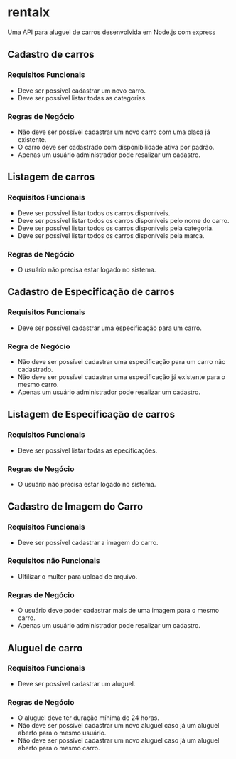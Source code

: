 # rentalx
Uma API para aluguel de carros desenvolvida em Node.js com express

## Cadastro de carros
### Requisitos Funcionais
- Deve ser possível cadastrar um novo carro.
- Deve ser possível listar todas as categorias.

### Regras de Negócio
- Não deve ser possível cadastrar um novo carro com uma placa já existente.
- O carro deve ser cadastrado com disponibilidade ativa por padrão.
- Apenas um usuário administrador pode resalizar um cadastro.

## Listagem de carros
### Requisitos Funcionais
- Deve ser possível listar todos os carros disponíveis.
- Deve ser possível listar todos os carros disponíveis pelo nome do carro.
- Deve ser possível listar todos os carros disponíveis pela categoria.
- Deve ser possível listar todos os carros disponíveis pela marca.

### Regras de Negócio
- O usuário não precisa estar logado no sistema.

## Cadastro de Especificação de carros
### Requisitos Funcionais
- Deve ser possível cadastrar uma especificação para um carro.

### Regra de Negócio
- Não deve ser possível cadastrar uma especificação para um carro não cadastrado.
- Não deve ser possível cadastrar uma especificação já existente para o mesmo carro.
- Apenas um usuário administrador pode resalizar um cadastro.

## Listagem de Especificação de carros
### Requisitos Funcionais
- Deve ser possível listar todas as epecificações.

### Regras de Negócio
- O usuário não precisa estar logado no sistema.

## Cadastro de Imagem do Carro
### Requisitos Funcionais
- Deve ser possível cadastrar a imagem do carro.

### Requisitos não Funcionais
- Ultilizar o multer para upload de arquivo.

### Regras de Negócio
- O usuário deve poder cadastrar mais de uma imagem para o mesmo carro.
- Apenas um usuário administrador pode resalizar um cadastro.

## Aluguel de carro
### Requisitos Funcionais
- Deve ser possível cadastrar um aluguel.

### Regras de Negócio
- O aluguel deve ter duração mínima de 24 horas.
- Não deve ser possível cadastrar um novo aluguel caso já um aluguel aberto para o mesmo usuário.
- Não deve ser possível cadastrar um novo aluguel caso já um aluguel aberto para o mesmo carro.
